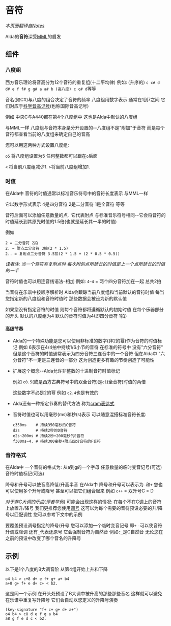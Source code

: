 # 音符

*本页面翻译自[Notes](../notes.md)*

Alda的**音符**深受[MML](https://en.wikipedia.org/wiki/Music_Macro_Language#Modern_MML)的启发

## 组件

### 八度组

西方音乐理论将音高分为12个音符的重复组(十二平均律) 例如: (升序的) `c c# d d# e f f# g g# a a# b (高八度) c c# d`等等

音名(如C#)与八度的组合决定了音符的频率 八度组用数字表示 通常在1到7之间 它们对应于[科学音高记号](https://zh.wikipedia.org/wiki/%E7%A7%91%E5%AD%A6%E9%9F%B3%E9%AB%98%E8%AE%B0%E5%8F%B7)(也称国际音高记号)

例如 中央C与A440都在第4个八度组中 这也是Alda中默认的八度组

与MML一样 八度组与音符本身是分开设置的--八度组不是"附加"于音符 而是每个音符都查看当前的八度组来确定自己的音高

您可以用这两种方式设置八度组:

`o5` 将八度组设置为5 任何整数都可以跟在`o`后面

`<` 将当前八度组减少1. `>`将当前八度组增加1.

### 时值

在Alda中 音符的时值通常以标准音乐符号中的音符长度表示 与MML一样

它以数字形式表示 4是四分音符 2是二分音符 1是全音符 等等

音符后面可以添加任意数量的点`.` 它代表附点 与标准音乐符号相同--它会将音符的时值延长到其原先时值的1.5倍(也就是延长其一半的时值)

例如

```
2 = 二分音符 2拍
2. = 附点二分音符 3拍(2 * 1.5)
2.. = 复附点二分音符 3.5拍(2 * 1.5 + (2 * 0.5 * 0.5))
```

*译者注: 当一个音符有复附点时 每次附的点所延长的时值是上一个点所延长的时值的一半*

音符时值也可以用连音线语法`~`相加 例如: `4~4` = 两个四分音符加在一起 总共2拍

当音符在乐谱中按顺序解析时 Alda会跟踪当前八度组和当前默认的音符时值 每当您指定新的八度组和音符时值时 那些数据会被设为新的默认值

如果您没有指定音符的时值 则每个音符都将遵循默认的初始时值 在每个乐器部分的开头 默认的八度组为4 默认的音符时值为4(即四分音符 1拍)

#### 高级节奏

* Alda的一个特殊功能是您可以使用非标准的数字(非2的幂)作为音符的时值标记 例如 6表示在4/4拍中持续1/6小节的音符 在标准的符号中 没有"六分音符" 但是这个音符的时值通常表示为四分音符三连音中的一个音符 但在Alda中 "六分音符"不一定是三连音的一部分 这为创造更多有趣的节奏创造了可能性

* 扩展这个概念--Alda允许非整数的十进制音符时值标记

  例如 `c0.5`(或是西方古典符号中的双全音符)是`c1`(全音符)时值的两倍

  这些数字不必是2的幂 例如 `c2.4`也是有效的

* Alda还有一种指定节奏的替代方法 称为[cram表达式](cram-expressions_zh_cn.md)

* 音符时值也可以用毫秒(ms)和秒(s)表示 可以随意混搭标准音符长度:

  ```alda
  c350ms    # 持续350毫秒的C音符
  d2s       # 持续2秒的D音符
  e2s~200ms # 持续2秒+200毫秒的E音符
  f300ms~4. # 持续300毫秒+附点四分音符的F音符
  ```

### 音符格式

在Alda中 一个音符的格式为:
从a到g的一个字母 任意数量的临时变音记号(可选) 音符时值标记(可选)

降号和升号可以使音高降低/升高半音 在Alda中 降号和升号可以表示为`-`和`+` 您也可以使用多个升号或降号 甚至可以把它们组合起来 例如 `c++` = 双升号C = D

*对于非C大调的乐曲*(*译者举例*) 可能会出现这样的情况: 在每个不在C调上的音符上放置升/降号 我们更推荐您使用[调号](attributes_zh_cn.md#key-signature调号) 这可以为每个需要的音符预设必要的升/降号以匹配调性 您可以参考下文中的示例

要覆盖预设调号指定的降号/升号 您可以添加一个临时变音记号 即`+` `-`可以使音符升调或降调 还有`_`代表还原号 它会强制音符为自然音 例如`c_`是C自然音 无论您在之前的预设中改变了哪个音名的升降号

## 示例

以下是1个八度的B大调音阶 从第4组开始上升和下降

```alda
o4 b4 > c+8 d+ e f+ g+ a+ b4
a+8 g+ f+ e d+ c+ < b2.
```

这是同一个示例 在开头处预设了B大调中被升高的那些那些音名 这样就可以避免在乐谱中重复写升降号 它们会自动以您定义的升降号演奏

```alda
(key-signature "f+ c+ g+ d+ a+")
o4 b4 > c8 d e f g a b4
a8 g f e d c < b2.
```

